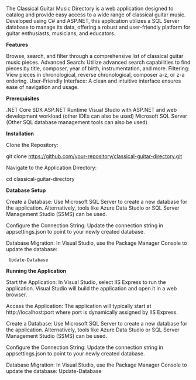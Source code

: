 The Classical Guitar Music Directory is a web application designed to catalog and provide easy access to a wide range of classical guitar music. Developed using C# and ASP.NET, this application utilizes a SQL Server database to manage its data, offering a robust and user-friendly platform for guitar enthusiasts, musicians, and educators.

**Features**

Browse, search, and filter through a comprehensive list of classical guitar music pieces.
Advanced Search: Utilize advanced search capabilities to find pieces by title, composer, year of birth, instrumentation, and more.
Filtering: View pieces in chronological, reverse chronological, composer a-z, or z-a ordering.
User-Friendly Interface: A clean and intuitive interface ensures ease of navigation and usage.

**Prerequisites**

.NET Core SDK
ASP.NET Runtime
Visual Studio with ASP.NET and web development workload (other IDEs can also be used)
Microsoft SQL Server (Other SQL database management tools can also be used)
    
**Installation**

Clone the Repository:

git clone https://github.com/your-repository/classical-guitar-directory.git

Navigate to the Application Directory:


cd classical-guitar-directory

**Database Setup**

Create a Database:
     Use Microsoft SQL Server to create a new database for the application.
    Alternatively, tools like Azure Data Studio or SQL Server Management Studio (SSMS) can be used.

Configure the Connection String:
    Update the connection string in appsettings.json to point to your newly created database.

 Database Migration:
    In Visual Studio, use the Package Manager Console to update the database:

     Update-Database
     
**Running the Application**

Start the Application:
    In Visual Studio, select IIS Express to run the application.
    Visual Studio will build the application and open it in a web browser.

Access the Application:
     The application will typically start at http://localhost:port where port is dynamically assigned by IIS Express.

Create a Database:
    Use Microsoft SQL Server to create a new database for the application.
    Alternatively, tools like Azure Data Studio or SQL Server Management Studio (SSMS) can be used.

 Configure the Connection String:
     Update the connection string in appsettings.json to point to your newly created database.

Database Migration:
     In Visual Studio, use the Package Manager Console to update the database:
    Update-Database


